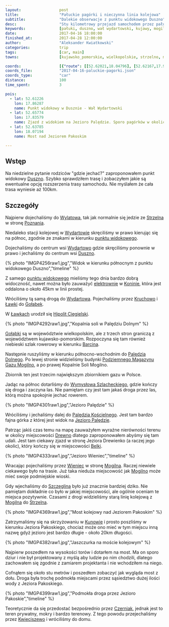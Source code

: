 ```yaml
---
layout:                 post
title:                  "Pałuckie pagórki i nieczynna linia kolejowa"
subtitle:               "Dalekie obserwacje z punktu widokowego Duszno"
desc:                   "Stu kilometrowy przejazd samochodem przez pałuckie wioski. Mały spacer po moście kolejowym na Jeziorze Pakoskim."
keywords:               [pałuki, duszno, wał wydartowski, kujawy, mogilno, wydartowo, cegielski]
date:                   2017-04-16 18:00:00
finished_at:            2017-04-28 12:00:00
author:                 "Aleksander Kwiatkowski"
categories:             trip
tags:                   [car, main]
towns:                  [kujawsko_pomorskie, wielkopolskie, strzelno, mogilno, trzemeszno, rogowo_zninski]

coords:                 [{"route": [[52.62021,18.04796], [52.62167,17.98273], [52.60885,17.93689], [52.61177,17.90102], [52.60353,17.87716], [52.60624,17.81055], [52.61938,17.81433], [52.63647,17.79768], [52.66125,17.84334], [52.68499,17.83355], [52.68696,17.87098], [52.67999,17.89449], [52.66344,17.90788], [52.66063,17.96161], [52.66084,18.02358], [52.64032,18.06907], [52.62063,18.05208]], "type": "car"}, {"route": [[52.64100,18.06830], [52.63735,18.07543]], "type": "hike"}]
coords_file:            "2017-04-16-paluckie-pagorki.json"
coords_type:            "car"
distance:               100
time_spent:             3

pois:
  - lat: 52.61226
    lon: 17.86287
    name: Punkt widokowy w Dusznie - Wał Wydartowski
  - lat: 52.65774
    lon: 17.83579
    name: Zjazd z widokiem na Jezioro Palędzie. Sporo pagórków w okolicy.
  - lat: 52.63785
    lon: 18.07194  
    name: Most nad Jeziorem Pakoskim

---
```


[wiki-duszno-widokowy]: https://pl.wikipedia.org/wiki/Wa%C5%82_Wydartowski
[wiki-zbiornik]: https://pl.wikipedia.org/wiki/Podziemne_magazyny_gazu#Magazyny_w_Polsce
[wiki-lawki]: https://pl.wikipedia.org/wiki/%C5%81awki_(wojew%C3%B3dztwo_wielkopolskie)
[wiki-cegielski]: https://pl.wikipedia.org/wiki/Hipolit_Cegielski

[wiki-duszno]: https://pl.wikipedia.org/wiki/Duszno
[wiki-wylatowo]: https://pl.wikipedia.org/wiki/Wylatowo
[wiki-strzelno]: https://pl.wikipedia.org/wiki/Strzelno
[wiki-poznan]: https://pl.wikipedia.org/wiki/Pozna%C5%84
[wiki-wydartowo]: https://pl.wikipedia.org/wiki/Wydartowo
[wiki-konin]: https://pl.wikipedia.org/wiki/Konin
[wiki-konin-elektrownia]: https://pl.wikipedia.org/wiki/Zesp%C3%B3%C5%82_Elektrowni_P%C4%85tn%C3%B3w-Adam%C3%B3w-Konin
[wiki-kruchowo]: https://pl.wikipedia.org/wiki/Kruchowo
[wiki-golabki]: https://pl.wikipedia.org/wiki/Go%C5%82%C4%85bki_(wojew%C3%B3dztwo_kujawsko-pomorskie)
[wiki-barcin]: https://pl.wikipedia.org/wiki/Barcin
[wiki-paledzie-dolne]: https://pl.wikipedia.org/wiki/Pal%C4%99dzie_Dolne
[wiki-jezioro-paledzie]: https://pl.wikipedia.org/wiki/Jezioro_Pal%C4%99dzie
[wiki-wymyslowo-szlacheckie]: https://pl.wikipedia.org/wiki/Wymys%C5%82owo_Szlacheckie
[wiki-paledzie-koscielne]: https://pl.wikipedia.org/wiki/Pal%C4%99dzie_Ko%C5%9Bcielne
[wiki-drewno]: https://pl.wikipedia.org/wiki/Drewno_(wojew%C3%B3dztwo_kujawsko-pomorskie)
[wiki-belki]: https://pl.wikipedia.org/wiki/Be%C5%82ki
[wiki-wieniec]: https://pl.wikipedia.org/wiki/Wieniec_(powiat_mogile%C5%84ski)
[wiki-mogilno]: https://pl.wikipedia.org/wiki/Mogilno
[wiki-szczeglin]: https://pl.wikipedia.org/wiki/Szczeglin_(wojew%C3%B3dztwo_kujawsko-pomorskie)
[wiki-kunowo]: https://pl.wikipedia.org/wiki/Kunowo_(wojew%C3%B3dztwo_kujawsko-pomorskie)
[wiki-czerniak]: https://pl.wikipedia.org/wiki/Czerniak_(wojew%C3%B3dztwo_kujawsko-pomorskie)
[wiki-kwieciszewo]: https://pl.wikipedia.org/wiki/Kwieciszewo

Wstęp
-----

Na niedzielne pytanie rodziców "gdzie jechać?"
zaproponowałem punkt widokowy [Duszno][wiki-duszno]. Szybko sprawdziłem trasę
i zobaczyłem jakie są ewentualne opcję rozszerzenia trasy samochodu.
Nie myślałem że cała trasa wyniesie aż 100km.

Szczegóły
---------

Najpierw dojechaliśmy do [Wylatowa][wiki-wylatowo], tak jak normalnie się
jedzie ze [Strzelna][wiki-strzelno] w stronę [Poznania][wiki-poznan].

Niedaleko stacji kolejowej w [Wydartowie][wiki-wydartowo] skręciliśmy w
prawo kierując się na północ, zgodnie ze znakami w kierunku
[punktu widokowego][wiki-duszno-widokowy].

Dojechaliśmy do centrum wsi [Wydartowo][wiki-wydartowo] gdzie
skręciliśmy ponownie w prawo i jechaliśmy do centrum wsi [Duszno][wiki-duszno].

{% photo "IMGP4256raw1.jpg","Widok w kierunku północnym z punktu widokowego Duszno","timeline" %}

Z samego [punktu widokowego][wiki-duszno-widokowy] mieliśmy tego dnia bardzo
dobrą widoczność, nawet można było zauważyć
[elektrownię][wiki-konin-elektrownia] w [Koninie][wiki-konin],
która jest oddalona o około 45km w linii prostej.

Wróciliśmy tą samą drogą do [Wydartowa][wiki-wydartowo]. Pojechaliśmy przez
[Kruchowo][wiki-kruchowo] i [Ławki][wiki-lawki] do [Gołąbek][wiki-golabki].

W [Ławkach][wiki-lawki] urodził się [Hipolit Ciegielski][wiki-cegielski].

{% photo "IMGP4292raw1.jpg","Kopalnia soli w Palędziu Dolnym" %}

[Gołąbki][wiki-golabki] są w województwie wielkopolskim, ale z trzech stron
graniczą z województwem kujawsko-pomorskim. Rozpoczyna się tam również
niebieski szlak rowerowy w kierunku [Barcina][wiki-barcin].

Następnie ruszyliśmy w kierunku północno-wschodnim do
[Palędzia Dolnego][wiki-paledzie-dolne]. Po lewej stronie widzieliśmy budynki
[Podziemnego Magazynu Gazu Mogilno][wiki-zbiornik], a po prawej Kopalnie Soli Mogilno.

Zbiornik ten jest trzecim największym zbiornikiem gazu w Polsce.

Jadąc na północ dotarliśmy do [Wymysłowa Szlacheckiego][wiki-wymyslowo-szlacheckie],
gdzie kończy się droga i zaczyna las. Nie pamiętam czy jest tam jakaś droga
przez las, którą można spokojnie jechać rowerem.

{% photo "IMGP4301raw1.jpg","Jezioro Palędzie" %}

Wróciliśmy i jechaliśmy dalej do [Palędzia Kościelnego][wiki-paledzie-koscielne].
Jest tam bardzo fajna górka z której jest widok na
[Jezioro Palędzie][wiki-jezioro-paledzie].

Patrząc jakiś czas temu na mapę zauważyłem wyraźne nierówności terenu w okolicy
miejscowości [Drewno][wiki-drewno] dlatego zaproponowałem abyśmy się tam udali.
Jest tam ciekawy zjazd w stronę Jeziora Drewienko (a raczej jego okolic),
który kończy się w miejscowości [Belki][wiki-belki].

{% photo "IMGP4333raw1.jpg","Jezioro Wieniec","timeline" %}

Wracając pojechaliśmy przez [Wieniec][wiki-wieniec] w stronę [Mogilna][wiki-mogilno].
Raczej niewiele ciekawego było na trasie. Już taka nieduża miejscowość jak
[Mogilno][wiki-mogilno] może mieć swoje podmiejskie wioski.

Gdy wjechaliśmy do [Szczeglina][wiki-szczeglin] było już znacznie bardziej dziko.
Nie pamiętam dokładnie co było w jakiej miejscowości, ale ogólnie oceniam
te miejsca pozytywnie. Czasami z drogi widzieliśmy starą linię kolejową z
[Mogilna][wiki-mogilno] do [Strzelna][wiki-strzelno].

{% photo "IMGP4369raw1.jpg","Most kolejowy nad Jeziorem Pakoskim" %}

Zatrzymaliśmy się na skrzyżowaniu w [Kunowie][wiki-kunowo] i prosto poszliśmy
w kierunku Jeziora Pakoskiego, chociaż może ono mieć w tym miejscu inną nazwę
gdyż jezioro jest bardzo długie - około 20km długości.

{% photo "IMGP4382raw1.jpg","Jaszczurka na moście kolejowym" %}

Najpierw poszedłem na wysokości torów i dotarłem na most. Ma on sporo dziur
i nie był projektowany z myślą aby ludzie po nim chodzili, dlatego zachowałem
się zgodnie z zamiarem projektanta i nie wchodziłem na niego.

Cofnąłem się około stu metrów i poszedłem zobaczyć jak wygląda most z dołu.
Droga była trochę podmokła miejscami przez sąsiedztwo dużej ilości wody z
Jeziora Pakoskiego.

{% photo "IMGP4399raw1.jpg","Podmokła droga przez Jezioro Pakoskie","timeline" %}

Teoretycznie da się przedostać bezpośrednio przez [Czerniak][wiki-czerniak],
jednak jest to teren prywatny, mokry i bardzo terenowy. Z tego powodu
przejechaliśmy przez [Kwieciszewo][wiki-kwieciszewo] i wróciliśmy do domu.
